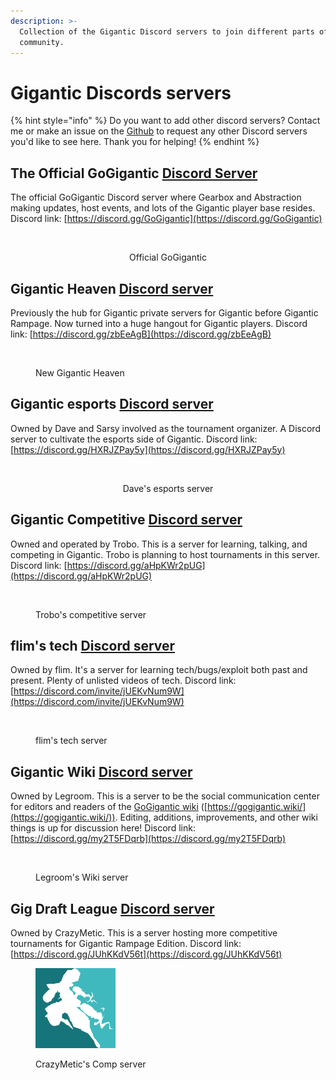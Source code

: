 ```yaml
---
description: >-
  Collection of the Gigantic Discord servers to join different parts of the
  community.
---
```


# Gigantic Discords servers

{% hint style="info" %}
Do you want to add other discord servers? Contact me or make an issue on the [Github](https://github.com/SenorGeese/Gigantic/issues) to request any other Discord servers you'd like to see here. Thank you for helping!
{% endhint %}

## The Official GoGigantic [Discord Server](https://discord.gg/GoGigantic)

The official GoGigantic Discord server where Gearbox and Abstraction making updates, host events, and lots of the Gigantic player base resides. Discord link: [https://discord.gg/GoGigantic](https://discord.gg/GoGigantic)

<div align="center">

<figure><img src="../.gitbook/assets/gogiganticlogo.png" alt=""><figcaption><p>Official GoGigantic</p></figcaption></figure>

</div>

## Gigantic Heaven [Discord server](https://discord.gg/zbEeAgB)

Previously the hub for Gigantic private servers for Gigantic before Gigantic Rampage. Now turned into a huge hangout for Gigantic players. Discord link: [https://discord.gg/zbEeAgB](https://discord.gg/zbEeAgB)

<figure><img src="../.gitbook/assets/new_giganticheavenlogo.png" alt=""><figcaption><p>New Gigantic Heaven</p></figcaption></figure>

## Gigantic esports [Discord server](https://discord.gg/HXRJZPay5y)

Owned by Dave and Sarsy involved as the tournament organizer. A Discord server to cultivate the esports side of Gigantic. Discord link: [https://discord.gg/HXRJZPay5y](https://discord.gg/HXRJZPay5y)

&#x20;

<div align="center">

<figure><img src="../.gitbook/assets/giganticesports.png" alt=""><figcaption><p>Dave's esports server</p></figcaption></figure>

</div>

## Gigantic Competitive [Discord server](https://discord.gg/aHpKWr2pUG)

Owned and operated by Trobo. This is a server for learning, talking, and competing in Gigantic. Trobo is planning to host tournaments in this server. Discord link: [https://discord.gg/aHpKWr2pUG](https://discord.gg/aHpKWr2pUG)

<figure><img src="../.gitbook/assets/competitivetrobogiganticserver.png" alt=""><figcaption><p>Trobo's competitive server</p></figcaption></figure>

## flim's tech [Discord server](https://discord.com/invite/jUEKvNum9W)

Owned by flim. It's a server for learning tech/bugs/exploit both past and present. Plenty of unlisted videos of tech. Discord link: [https://discord.com/invite/jUEKvNum9W](https://discord.com/invite/jUEKvNum9W)

<figure><img src="../.gitbook/assets/flimstechserver.png" alt=""><figcaption><p>flim's tech server</p></figcaption></figure>

## Gigantic Wiki [Discord server](https://discord.gg/my2T5FDqrb)

Owned by Legroom. This is a server to be the social communication center for editors and readers of the [GoGigantic wiki](https://gogigantic.wiki/) ([https://gogigantic.wiki/](https://gogigantic.wiki/)). Editing, additions, improvements, and other wiki things is up for discussion here! Discord link: [https://discord.gg/my2T5FDqrb](https://discord.gg/my2T5FDqrb)

<figure><img src="../.gitbook/assets/giganticwikidiscordserver.png" alt=""><figcaption><p>Legroom's Wiki server</p></figcaption></figure>

## Gig Draft League [Discord server](https://discord.gg/JUhKKdV56t)

Owned by CrazyMetic. This is a server hosting more competitive tournaments for Gigantic Rampage Edition. Discord link: [https://discord.gg/JUhKKdV56t](https://discord.gg/JUhKKdV56t)

<figure><img src="../.gitbook/assets/gigdraftleague.png" alt=""><figcaption><p>CrazyMetic's Comp server</p></figcaption></figure>
